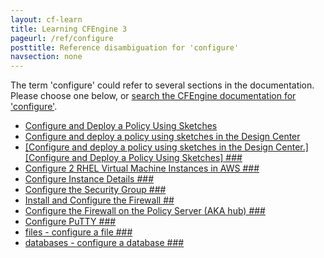 ```yaml
---
layout: cf-learn
title: Learning CFEngine 3
pageurl: /ref/configure
posttitle: Reference disambiguation for 'configure'
navsection: none
---
```


The term 'configure' could refer to several sections in the documentation. Please choose one below, or
[search the CFEngine documentation for 'configure'](http://cfengine.com/docs/latest/search.html?q=configure).

- [Configure and Deploy a Policy Using Sketches](http://cfengine.com/docs/latest/examples-tutorials-deploy_sketch.html#configure-and-deploy-a-policy-using-sketches)
- [Configure and deploy a policy using sketches in the Design Center](http://cfengine.com/docs/latest/examples-tutorials-deploy_sketch.html#configure-and-deploy-a-policy-using-sketches-in-the-design-center)
- [\[Configure and deploy a policy using sketches in the Design Center.\]\[Configure and Deploy a Policy Using Sketches\] \#\#\#](http://cfengine.com/docs/latest/examples-tutorials.html#configure-and-deploy-a-policy-using-sketches-in-the-design-center-configure-and-deploy-a-policy-using-sketches-###)
- [Configure 2 RHEL Virtual Machine Instances in AWS \#\#\#](http://cfengine.com/docs/latest/guide-installation-and-configuration-general-installation-installation-enterprise-free-aws-rhel.html#configure-2-rhel-virtual-machine-instances-in-aws-###)
- [Configure Instance Details \#\#\#](http://cfengine.com/docs/latest/guide-installation-and-configuration-general-installation-installation-enterprise-free-aws-rhel.html#configure-instance-details-###)
- [Configure the Security Group \#\#\#](http://cfengine.com/docs/latest/guide-installation-and-configuration-general-installation-installation-enterprise-free-aws-rhel.html#configure-the-security-group-###)
- [Install and Configure the Firewall \#\#](http://cfengine.com/docs/latest/guide-installation-and-configuration-general-installation-installation-enterprise-free-aws-rhel.html#install-and-configure-the-firewall-##)
- [Configure the Firewall on the Policy Server (AKA hub) \#\#\#](http://cfengine.com/docs/latest/guide-installation-and-configuration-general-installation-installation-enterprise-free-aws-rhel.html#configure-the-firewall-on-the-policy-server-aka-hub-###)
- [Configure PuTTY \#\#\#](http://cfengine.com/docs/latest/guide-installation-and-configuration-pre-installation-checklist-putty-quick-start-guide.html#configure-putty-###)
- [files - configure a file \#\#\#](http://cfengine.com/docs/latest/guide-writing-and-serving-policy-promises-available-in-cfengine.html#files-configure-a-file-###)
- [databases - configure a database \#\#\#](http://cfengine.com/docs/latest/guide-writing-and-serving-policy-promises-available-in-cfengine.html#databases-configure-a-database-###)
